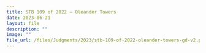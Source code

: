 ```yaml
---
title: STB 109 of 2022 – Oleander Towers
date: 2023-06-21
layout: file
description: ""
image: ""
file_url: /files/Judgments/2023/stb-109-of-2022-oleander-towers-gd-v2.pdf
---
```

